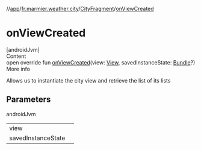 //[app](../../../index.md)/[fr.marmier.weather.city](../index.md)/[CityFragment](index.md)/[onViewCreated](on-view-created.md)



# onViewCreated  
[androidJvm]  
Content  
open override fun [onViewCreated](on-view-created.md)(view: [View](https://developer.android.com/reference/kotlin/android/view/View.html), savedInstanceState: [Bundle](https://developer.android.com/reference/kotlin/android/os/Bundle.html)?)  
More info  


Allows us to instantiate the city view and retrieve the list of its lists



## Parameters  
  
androidJvm  
  
| | |
|---|---|
| <a name="fr.marmier.weather.city/CityFragment/onViewCreated/#android.view.View#android.os.Bundle?/PointingToDeclaration/"></a>view| <a name="fr.marmier.weather.city/CityFragment/onViewCreated/#android.view.View#android.os.Bundle?/PointingToDeclaration/"></a>|
| <a name="fr.marmier.weather.city/CityFragment/onViewCreated/#android.view.View#android.os.Bundle?/PointingToDeclaration/"></a>savedInstanceState| <a name="fr.marmier.weather.city/CityFragment/onViewCreated/#android.view.View#android.os.Bundle?/PointingToDeclaration/"></a>|
  
  



